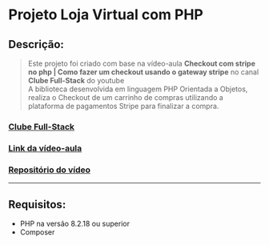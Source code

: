 # Projeto Loja Virtual com PHP

## Descrição:
> Este projeto foi criado com base na vídeo-aula **Checkout com stripe no php | Como fazer um checkout usando o gateway stripe** no canal **Clube Full-Stack** do youtube<br />
> A biblioteca desenvolvida em linguagem PHP Orientada a Objetos, realiza o Checkout de um carrinho de compras utilizando a plataforma de pagamentos Stripe para finalizar a compra.

### [Clube Full-Stack](https://www.youtube.com/@AlexandreCardoso)
### [Link da vídeo-aula](https://www.youtube.com/watch?v=PI39D4HaQDk)
### [Repositório do vídeo](https://github.com/aleduca/checkout-stripe)


***

## Requisitos:
 - PHP na versão 8.2.18 ou superior
 - Composer
